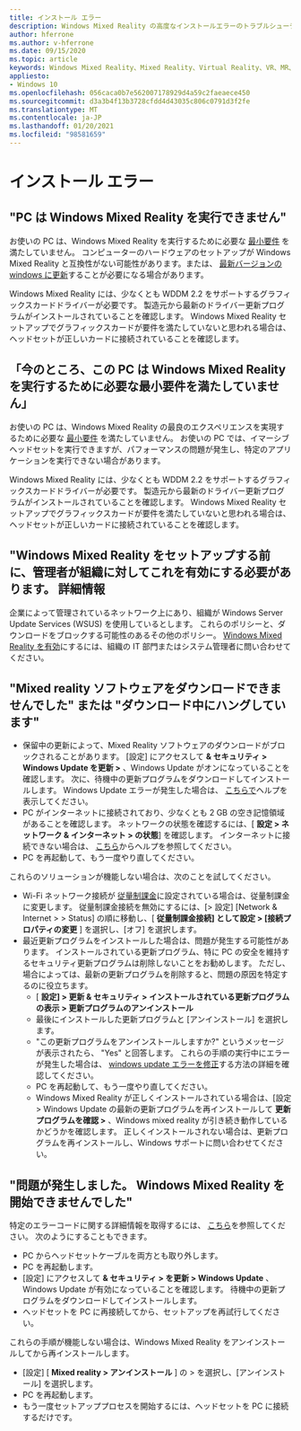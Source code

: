 ```yaml
---
title: インストール エラー
description: Windows Mixed Reality の高度なインストールエラーのトラブルシューティングは、標準のコンシューマーサポートドキュメントを超えています。
author: hferrone
ms.author: v-hferrone
ms.date: 09/15/2020
ms.topic: article
keywords: Windows Mixed Reality、Mixed Reality、Virtual Reality、VR、MR、トラブルシューティング、エラー、ヘルプ、サポート、インストール
appliesto:
- Windows 10
ms.openlocfilehash: 056caca0b7e562007178929d4a59c2faeaece450
ms.sourcegitcommit: d3a3b4f13b3728cfdd4d43035c806c0791d3f2fe
ms.translationtype: MT
ms.contentlocale: ja-JP
ms.lasthandoff: 01/20/2021
ms.locfileid: "98581659"
---
```

# <a name="installation-errors"></a>インストール エラー

## <a name="your-pc-cant-run-windows-mixed-reality"></a>"PC は Windows Mixed Reality を実行できません"

お使いの PC は、Windows Mixed Reality を実行するために必要な [最小要件](https://support.microsoft.com/help/4039260/windows-10-mixed-reality-pc-hardware-guidelines) を満たしていません。 コンピューターのハードウェアのセットアップが Windows Mixed Reality と互換性がない可能性があります。または、 [最新バージョンの windows に更新](https://support.microsoft.com/help/12373/windows-update-faq)することが必要になる場合があります。 

Windows Mixed Reality には、少なくとも WDDM 2.2 をサポートするグラフィックスカードドライバーが必要です。 製造元から最新のドライバー更新プログラムがインストールされていることを確認します。 Windows Mixed Reality セットアップでグラフィックスカードが要件を満たしていないと思われる場合は、ヘッドセットが正しいカードに接続されていることを確認します。

## <a name="youre-nearly-therethis-pc-doesnt-meet-the-minimum-requirements-needed-to-run-windows-mixed-reality"></a>「今のところ、この PC は Windows Mixed Reality を実行するために必要な最小要件を満たしていません」

お使いの PC は、Windows Mixed Reality の最良のエクスペリエンスを実現するために必要な [最小要件](https://support.microsoft.com/help/4039260/windows-10-mixed-reality-pc-hardware-guidelines) を満たしていません。 お使いの PC では、イマーシブヘッドセットを実行できますが、パフォーマンスの問題が発生し、特定のアプリケーションを実行できない場合があります。

Windows Mixed Reality には、少なくとも WDDM 2.2 をサポートするグラフィックスカードドライバーが必要です。 製造元から最新のドライバー更新プログラムがインストールされていることを確認します。 Windows Mixed Reality セットアップでグラフィックスカードが要件を満たしていないと思われる場合は、ヘッドセットが正しいカードに接続されていることを確認します。

## <a name="before-we-can-set-up-windows-mixed-reality-your-administrator-will-need-to-enable-it-for-your-organization-learn-more"></a>"Windows Mixed Reality をセットアップする前に、管理者が組織に対してこれを有効にする必要があります。 詳細情報

企業によって管理されているネットワーク上にあり、組織が Windows Server Update Services (WSUS) を使用しているとします。 これらのポリシーと、ダウンロードをブロックする可能性のあるその他のポリシー。 [Windows Mixed Reality を有効](/windows/application-management/manage-windows-mixed-reality#enable)にするには、組織の IT 部門またはシステム管理者に問い合わせてください。

## <a name="we-couldnt-download-the-mixed-reality-software-or-hang-tight-while-we-do-some-downloading"></a>"Mixed reality ソフトウェアをダウンロードできませんでした" または "ダウンロード中にハングしています"

* 保留中の更新によって、Mixed Reality ソフトウェアのダウンロードがブロックされることがあります。 [設定] にアクセスして **& セキュリティ > Windows Update を更新 >** 、Windows Update がオンになっていることを確認します。 次に、待機中の更新プログラムをダウンロードしてインストールします。 Windows Update エラーが発生した場合は、 [こちらで](https://support.microsoft.com/help/10164/fix-windows-update-errors)ヘルプを表示してください。
* PC がインターネットに接続されており、少なくとも 2 GB の空き記憶領域があることを確認します。 ネットワークの状態を確認するには、[ **設定 > ネットワーク & インターネット > の状態**] を確認します。 インターネットに接続できない場合は、 [こちら](https://support.microsoft.com/help/10741/windows-10-fix-network-connection-issues)からヘルプを参照してください。  
* PC を再起動して、もう一度やり直してください。 

これらのソリューションが機能しない場合は、次のことを試してください。
* Wi-Fi ネットワーク接続が [従量制課金](https://support.microsoft.com//help/17452/windows-metered-internet-connections-faq)に設定されている場合は、従量制課金に変更します。 従量制課金接続を無効にするには、[> 設定] [Network & Internet > > Status] の順に移動し、[ **従量制課金接続] として設定 > [接続プロパティの変更** ] を選択し、[オフ] を選択します。  
* 最近更新プログラムをインストールした場合は、問題が発生する可能性があります。 インストールされている更新プログラム、特に PC の安全を維持するセキュリティ更新プログラムは削除しないことをお勧めします。 ただし、場合によっては、最新の更新プログラムを削除すると、問題の原因を特定するのに役立ちます。 
    * [ **設定] > 更新 & セキュリティ > インストールされている更新プログラムの表示 > 更新プログラムのアンインストール**
    * 最後にインストールした更新プログラムと [アンインストール] を選択します。
    * "この更新プログラムをアンインストールしますか?" というメッセージが表示されたら、 "Yes" と回答します。 これらの手順の実行中にエラーが発生した場合は、 [windows update エラーを修正](https://support.microsoft.com//help/10164/fix-windows-update-errors)する方法の詳細を確認してください。 
    * PC を再起動して、もう一度やり直してください。 
    * Windows Mixed Reality が正しくインストールされている場合は、[設定 > Windows Update の最新の更新プログラムを再インストールして **更新プログラムを確認 >** 、Windows mixed reality が引き続き動作しているかどうかを確認します。 正しくインストールされない場合は、更新プログラムを再インストールし、Windows サポートに問い合わせてください。 

## <a name="something-went-wrong-and-we-couldnt-start-windows-mixed-reality"></a>"問題が発生しました。 Windows Mixed Reality を開始できませんでした"
特定のエラーコードに関する詳細情報を取得するには、 [こちら](error-codes.md)を参照してください。 次のようにすることもできます。

* PC からヘッドセットケーブルを両方とも取り外します。
* PC を再起動します。
* [設定] にアクセスして **& セキュリティ > を更新 > Windows Update** 、Windows Update が有効になっていることを確認します。 待機中の更新プログラムをダウンロードしてインストールします。
* ヘッドセットを PC に再接続してから、セットアップを再試行してください。

これらの手順が機能しない場合は、Windows Mixed Reality をアンインストールしてから再インストールします。
* [設定] [ **Mixed reality > アンインストール** ] の > を選択し、[アンインストール] を選択します。 
* PC を再起動します。 
* もう一度セットアッププロセスを開始するには、ヘッドセットを PC に接続するだけです。